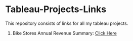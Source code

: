 # Tableau-Projects-Links
This repository consists of links for all my tableau projects.

1. Bike Stores Annual Revenue Summary: [Click Here](https://public.tableau.com/views/BikesStoresDashboard/Dashboard1?:language=en-GB&publish=yes&:display_count=n&:origin=viz_share_link)
